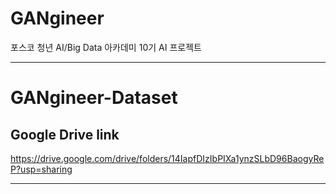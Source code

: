 # GANgineer

포스코 청년 AI/Big Data 아카데미 10기 AI 프로젝트

---

# GANgineer-Dataset

## Google Drive link

https://drive.google.com/drive/folders/14IapfDIzIbPIXa1ynzSLbD96BaogyReP?usp=sharing

---